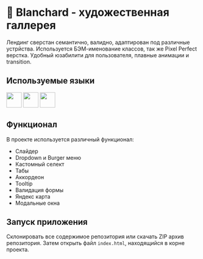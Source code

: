# 🎨 Blanchard - художественная галлерея
Лендинг сверстан семантично, валидно, адаптирован под различные устрйства. Используется БЭМ-именование классов, так же Pixel Perfect верстка. Удобный юзабилити для пользователя, плавные анимации и transition.

## Используемые языки
<div>
  <img width="40" height="40" src="https://cdn.jsdelivr.net/gh/devicons/devicon/icons/html5/html5-plain-wordmark.svg" />
  <img width="40" height="40" src="https://cdn.jsdelivr.net/gh/devicons/devicon/icons/css3/css3-plain-wordmark.svg" />
  <img width="40" height="40" src="https://cdn.jsdelivr.net/gh/devicons/devicon/icons/javascript/javascript-original.svg" />
</div>

## Функционал
В проекте используется различный функционал:
- Cлайдер
- Dropdown и Burger меню
- Кастомный селект
- Табы
- Аккордеон
- Tooltip
- Валидация формы
- Яндекс карта
- Модальные окна
## Запуск приложения
Склонировать все содержимое репозитория или скачать ZIP архив репозитория. Затем открыть файл `index.html`, находящийся в корне проекта.
